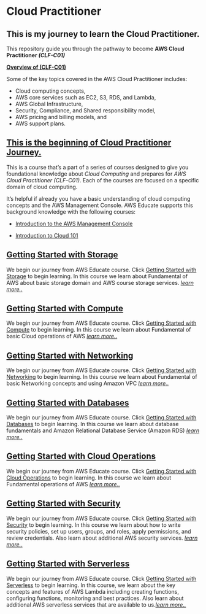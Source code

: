 #   Cloud Practitioner
##  This is my journey to learn the Cloud Practitioner.
This repository guide you through the pathway to become <b>AWS Cloud Practitioner <i>(CLF-C01)</i></b>

<strong><u>Overview of (CLF-C01)</u></strong>

Some of the key topics covered in the AWS Cloud Practitioner includes:     
+   Cloud computing concepts,       
+   AWS core services such as EC2, S3, RDS, and Lambda,     
+   AWS Global Infrastructure,      
+   Security, Compliance, and Shared responsibility model,      
+   AWS pricing and billing models, and         
+   AWS support plans.

## <u>This is the beginning of Cloud Practitioner Journey.</u>
This is a course that’s a part of a series of courses designed to give you foundational knowledge about <i>Cloud Computing</i> and prepares for <i>AWS Cloud Practitioner (CLF-C01)</i>. Each of the courses are focused on a specific domain of cloud computing.

It’s helpful if already you have a basic understanding of cloud computing concepts and the AWS Management Console. AWS Educate supports this background knowledge with the following courses:

+   <a href="./Introduction to the AWS Management Console/README.md">Introduction to the AWS Management Console</a>

+   <a href="./Introduction to Cloud 101/README.md">Introduction to Cloud 101</a>

##  <a href="./Getting Started with Storage/README.md">Getting Started with Storage</a>
We begin our journey from AWS Educate course. Click [Getting Started with Storage](https://awseducate.instructure.com/courses/815) to begin learning. In this course we learn about Fundamental of AWS about basic storage domain and AWS course storage services. <a href="./Getting Started with Storage/README.md"><i>learn more..</i></a>

##  <a href="./Getting Started with Compute/README.md">Getting Started with Compute</a>
We begin our journey from AWS Educate course. Click [Getting Started with Compute](https://awseducate.instructure.com/courses/817) to begin learning. In this course we learn about Fundamental of basic Cloud operations of AWS <a href="./Getting Started with Compute/README.md"><i>learn more..</i></a>

##  <a href="./Getting Started with Networking/README.md">Getting Started with Networking</a>
We begin our journey from AWS Educate course. Click [Getting Started with Networking](https://awseducate.instructure.com/courses/911) to begin learning. In this course we learn about Fundamental of basic Networking  concepts and using Amazon VPC <a href="./Getting Started with Networking/README.md"><i>learn more..</i></a>

##  <a href="./Getting Started with Databases/README.md">Getting Started with Databases</a>
We begin our journey from AWS Educate course. Click [Getting Started with Databases](https://awseducate.instructure.com/courses/912) to begin learning. In this course we learn about database fundamentals and Amazon Relational Database Service (Amazon RDS) <a href="./Getting Started with Databases/README.md"><i>learn more..</i></a>

##  <a href="./Getting Started with Cloud Operations/README.md">Getting Started with Cloud Operations</a>
We begin our journey from AWS Educate course. Click [Getting Started with Cloud Operations](https://awseducate.instructure.com/courses/889) to begin learning. In this course we learn about Fundamental operations of AWS <a href="./Getting Started with Cloud Operations/README.md"><i>learn more..</i></a>

##  <a href="./Getting Started with Security/README.md">Getting Started with Security</a>
We begin our journey from AWS Educate course. Click [Getting Started with Security](https://awseducate.instructure.com/courses/890) to begin learning. In this course we learn about how to write security policies, set up users, groups, and roles, apply permissions, and review credentials. Also learn about additional AWS security services.  <a href="./Getting Started with Cloud Operations/README.md"><i>learn more..</i></a>

##  <a href="./Getting Started with Serverless/README.md">Getting Started with Serverless</a>
We begin our journey from AWS Educate course. Click [Getting Started with Serverless](https://awseducate.instructure.com/courses/905) to begin learning. In this course, we learn about the key concepts and features of AWS Lambda including creating functions, configuring functions, monitoring and best practices. Also learn about additional AWS serverless services that are available to us.<a href="./Getting Started with Serverless/README.md"><i>learn more..</i></a>